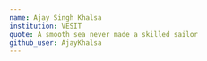 ```yaml
---
name: Ajay Singh Khalsa
institution: VESIT
quote: A smooth sea never made a skilled sailor
github_user: AjayKhalsa
---
```



